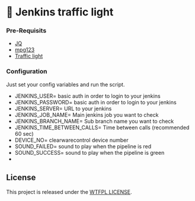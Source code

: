 # 🚦 Jenkins traffic light

### Pre-Requisits
- [JQ](https://stedolan.github.io/jq/)
- [mpg123](http://www.linux-mag.com/id/7838/)
- [Traffic light](http://www.cleware-shop.de/USB-MiniTrafficLight-EN)

### Configuration

Just set your config variables and run the script.

- JENKINS_USER= basic auth in order to login to your jenkins
- JENKINS_PASSWORD= basic auth in order to login to your jenkins
- JENKINS_SERVER= URL to your jenkins
- JENKINS_JOB_NAME= Main jenkins job you want to check
- JENKINS_BRANCH_NAME= Sub branch name you want to check
- JENKINS_TIME_BETWEEN_CALLS= Time between calls (recommended 60 sec)
- DEVICE_NO= clearwarecontrol device number
- SOUND_FAILED= sound to play when the pipeline is red
- SOUND_SUCCESS= sound to play when the pipeline is green
-

## License
This project is released under the [WTFPL LICENSE](http://www.wtfpl.net/ "WTFPL LICENSE").

